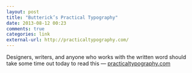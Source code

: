 ```yaml
---
layout: post
title: "Butterick’s Practical Typography"
date: 2013-08-12 00:23
comments: true
categories: link
external-url: http://practicaltypography.com/
---
```


Designers, writers, and anyone who works with the written word should take some time out today to read this — [practicaltypography.com](http://practicaltypography.com)